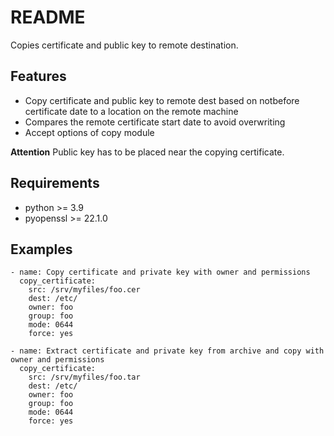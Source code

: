 # README

Copies certificate and public key to remote destination.

## Features

* Copy certificate and public key to remote dest based on notbefore certificate date to a location on the remote machine
* Compares the remote certificate start date to avoid overwriting
* Accept options of copy module

**Attention**
Public key has to be placed near the copying certificate.

## Requirements

* python >= 3.9
* pyopenssl >= 22.1.0

## Examples

```
- name: Copy certificate and private key with owner and permissions
  copy_certificate:
    src: /srv/myfiles/foo.cer
    dest: /etc/
    owner: foo
    group: foo
    mode: 0644
    force: yes
```

```
- name: Extract certificate and private key from archive and copy with owner and permissions
  copy_certificate:
    src: /srv/myfiles/foo.tar
    dest: /etc/
    owner: foo
    group: foo
    mode: 0644
    force: yes
```